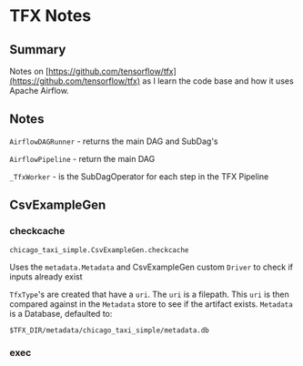 # TFX Notes

## Summary

Notes on [https://github.com/tensorflow/tfx](https://github.com/tensorflow/tfx) as I learn the code base and how it uses Apache Airflow.

## Notes

`AirflowDAGRunner` - returns the main DAG and SubDag's

`AirflowPipeline` - return the main DAG

`_TfxWorker` - is the SubDagOperator for each step in the TFX Pipeline

## CsvExampleGen

### checkcache

`chicago_taxi_simple.CsvExampleGen.checkcache`

Uses the `metadata.Metadata` and CsvExampleGen custom `Driver` to check if inputs already exist

`TfxType`'s are created that have a `uri`. The `uri` is a filepath. This `uri` is then compared against in the `Metadata` store to see if the artifact exists. `Metadata` is a Database, defaulted to:

`$TFX_DIR/metadata/chicago_taxi_simple/metadata.db`

### exec